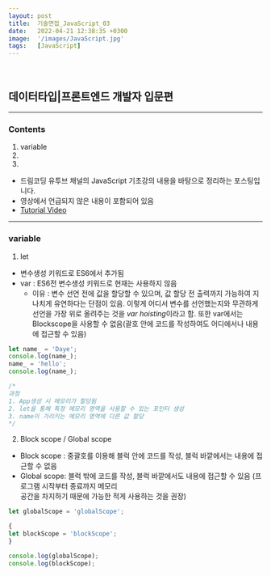 ```yaml
---
layout: post
title:  기술면접_JavaScript_03
date:   2022-04-21 12:38:35 +0300
image:  '/images/JavaScript.jpg'
tags:   [JavaScript]
---
```

<br/>

## 데이터타입|프론트엔드 개발자 입문편<br/>

___

### Contents <br/>
1. variable<br/>
2. <br/>
3. <br/>


* 드림코딩 유투브 채널의 JavaScript 기초강의 내용을 바탕으로 정리하는 포스팅입니다. <br/>
* 영상에서 언급되지 않은 내용이 포함되어 있음<br/>
* [Tutorial Video](https://www.youtube.com/watch?v=OCCpGh4ujb8&list=PLv2d7VI9OotTVOL4QmPfvJWPJvkmv6h-2&index=3)<br/>

___

### variable<br/>
1. let <br/>
  - 변수생성 키워드로 ES6에서 추가됨<br/>
  - var : ES6전 변수생성 키워드로 현재는 사용하지 않음<br/>
    - 이유 : 변수 선언 전에 값을 할당할 수 있으며, 값 할당 전 출력까지 가능하여 지나치게 유연하다는 단점이 있음. 이렇게 어디서 변수를 선언했는지와 무관하게 선언을 가장 위로 올려주는 것을 *var hoisting*이라고 함. 또한 var에서는 Blockscope을 사용할 수 없음(괄호 안에 코드를 작성하여도 어디에서나 내용에 접근할 수 있음) <br/>


```javascript
let name_ = 'Daye';
console.log(name_);
name_ = 'hello'; 
console.log(name_);

/*
과정
1. App생성 시 메모리가 할당됨
2. let을 통해 특정 메모리 영역을 사용할 수 있는 포인터 생성
3. name이 가리키는 메모리 영역에 다른 값 할당 
*/
```

2. Block scope / Global scope<br/>
  - Block scope : 중괄호를 이용해 블럭 안에 코드를 작성, 블럭 바깥에서는 내용에 접근할 수 없음<br/>
  - Global scope: 블럭 밖에 코드를 작성, 블럭 바깥에서도 내용에 접근할 수 있음 (프로그램 시작부터 종료까지 메모리<br/> 공간을 차지하기 때문에 가능한 적게 사용하는 것을 권장)<br/>

```javascript
let globalScope = 'globalScope';

{
let blockScope = 'blockScope'; 
}

console.log(globalScope);
console.log(blockScope);
```

